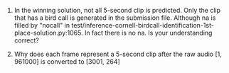 1. In the winning solution, not all 5-second clip is predicted. Only the clip that has a bird call
   is generated in the submission file. Although na is filled by "nocall" in 
   test/inference-cornell-birdcall-identification-1st-place-solution.py:1065. In fact there is no na.
   Is your understanding correct?
   
2. Why does each frame represent a 5-second clip after the raw audio [1, 961000] is converted to [3001, 264]   